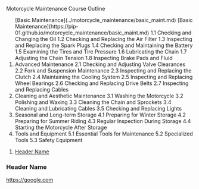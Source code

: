 <p>Motorcycle Maintenance Course Outline</p>
<ol>
[Basic Maintenance](../motorcycle_maintenance/basic_maint.md)
[Basic Maintenance](https://pip-01.github.io/motorcycle_maintenance/basic_maint.md)
1.1 Checking and Changing the Oil<Basic Maintenance Checking and Changing the Oil.md> 
1.2 Checking and Replacing the Air Filter<Basic Maintenance Checking and Replacing the Air Filter.md>
1.3 Inspecting and Replacing the Spark Plugs
1.4 Checking and Maintaining the Battery
1.5 Examining the Tires and Tire Pressure
1.6 Lubricating the Chain
1.7 Adjusting the Chain Tension
1.8 Inspecting Brake Pads and Fluid</li>
<li>Advanced Maintenance
2.1 Checking and Adjusting Valve Clearances
2.2 Fork and Suspension Maintenance
2.3 Inspecting and Replacing the Clutch
2.4 Maintaining the Cooling System
2.5 Inspecting and Replacing Wheel Bearings
2.6 Checking and Replacing Drive Belts
2.7 Inspecting and Replacing Cables</li>
<li>Cleaning and Aesthetic Maintenance
3.1 Washing the Motorcycle
3.2 Polishing and Waxing
3.3 Cleaning the Chain and Sprockets
3.4 Cleaning and Lubricating Cables
3.5 Checking and Replacing Lights</li>
<li>Seasonal and Long-term Storage
4.1 Preparing for Winter Storage
4.2 Preparing for Summer Riding
4.3 Regular Inspection During Storage
4.4 Starting the Motorcycle After Storage</li>
<li>Tools and Equipment
5.1 Essential Tools for Maintenance
5.2 Specialized Tools
5.3 Safety Equipment</li>
</ol>

1. [Header Name](#header-name)


### Header Name

https://google.com